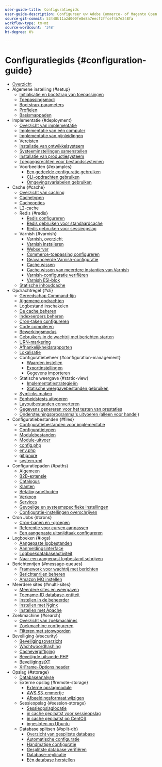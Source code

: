 ```yaml
---
user-guide-title: Configuratiegids
user-guide-description: Configureer uw Adobe Commerce- of Magento Open Source-toepassingsfuncties en -services.
source-git-commit: 53448b11a2d000fe8e8a7eecf2ffcef4b7e248fa
workflow-type: tm+mt
source-wordcount: '348'
ht-degree: 0%

---
```



# Configuratiegids {#configuration-guide}

- [Overzicht](overview.md)
- Algemene instelling {#setup}
   - [Initialisatie en bootstrap van toepassingen](bootstrap/initialization.md)
   - [Toepassingsmodi](bootstrap/application-modes.md)
   - [Bootstrap-parameters](bootstrap/set-parameters.md)
   - [Profielen](bootstrap/mage-profiler.md)
   - [Basismappaden](bootstrap/mage-directory.md)
- Implementatie {#deployment}
   - [Overzicht van implementatie](deployment/overview.md)
   - [Implementatie van één computer](deployment/single-machine.md)
   - [Implementatie van pijpleidingen](deployment/technical-details.md)
   - [Vereisten](deployment/prerequisites.md)
   - [Installatie van ontwikkelsysteem](deployment/development-system.md)
   - [Systeeminstellingen samenstellen](deployment/build-system.md)
   - [Installatie van productiesysteem](deployment/production-system.md)
   - [Toegangsrechten voor bestandssystemen](deployment/file-system-permissions.md)
   - Voorbeelden {#examples}
      - [Een gedeelde configuratie gebruiken](deployment/example-shared-configuration.md)
      - [CLI-opdrachten gebruiken](deployment/example-using-cli.md)
      - [Omgevingsvariabelen gebruiken](deployment/example-environment-variables.md)
- Cache {#cache}
   - [Overzicht van caching](cache/caching-overview.md)
   - [Cachetypen](cache/cache-types.md)
   - [Cacheopties](cache/cache-options.md)
   - [L2-cache](cache/level-two-cache.md)
   - Redis {#redis}
      - [Redis configureren](cache/config-redis.md)
      - [Redis gebruiken voor standaardcache](cache/redis-pg-cache.md)
      - [Redis gebruiken voor sessieopslag](cache/redis-session.md)
   - Varnish {#varnish}
      - [Varnish, overzicht](cache/config-varnish.md)
      - [Varnish installeren](cache/config-varnish-install.md)
      - [Webserver](cache/config-varnish-server.md)
      - [Commerce-toepassing configureren](cache/config-varnish-magento.md)
      - [Geavanceerde Varnish-configuratie](cache/config-varnish-advanced.md)
      - [Cache wissen](cache/use-varnish-cache.md)
      - [Cache wissen van meerdere instanties van Varnish](cache/use-multiple-varnish-cache.md)
      - [Varnish-configuratie verifiëren](cache/config-varnish-final.md)
      - [Varnish ESI-blok](cache/use-varnish-esi.md)
   - [Statische inhoudcache](cache/static-content-signing.md)
- Opdrachtregel {#cli}
   - [Gereedschap Command-lijn](cli/config-cli.md)
   - [Algemene opdrachten](cli/common-cli-commands.md)
   - [Logbestand inschakelen](cli/enable-logging.md)
   - [De cache beheren](cli/manage-cache.md)
   - [Indexeerders beheren](cli/manage-indexers.md)
   - [Cron-taken configureren](cli/configure-cron-jobs.md)
   - [Code compileren](cli/code-compiler.md)
   - [Bewerkingsmodus](cli/set-mode.md)
   - [Gebruikers in de wachtrij met berichten starten](cli/start-message-queues.md)
   - [URN-markering](cli/urn-highlighter.md)
   - [Afhankelijkheidsrapporten](cli/dependency-reports.md)
   - [Lokalisatie](cli/localization.md)
   - Configuratiebeheer {#configuration-management}
      - [Waarden instellen](cli/set-configuration-values.md)
      - [Exportinstellingen](cli/export-configuration.md)
      - [Gegevens importeren](cli/import-configuration.md)
   - Statische weergave {#static-view}
      - [Implementatiestrategieën](cli/static-view-file-strategy.md)
      - [Statische weergavebestanden gebruiken](cli/static-view-file-deployment.md)
   - [Symlinks maken](cli/create-symlinks.md)
   - [Eenheidstests uitvoeren](cli/unit-tests.md)
   - [Layoutbestanden converteren](cli/convert-layout-files.md)
   - [Gegevens genereren voor het testen van prestaties](cli/generate-data.md)
   - [Ondersteuningsprogramma&#39;s uitvoeren (alleen voor handel)](cli/run-support-utilities.md)
- Configuratiebestanden {#files}
   - [Configuratiebestanden voor implementatie](reference/deployment-files.md)
   - [Configuratietypen](reference/config-create-types.md)
   - [Modulebestanden](reference/module-files.md)
   - [Module-uitvoer](reference/disable-module-output.md)
   - [config.php](reference/config-reference-configphp.md)
   - [env.php](reference/config-reference-envphp.md)
   - [gitignore](reference/config-reference-gitignore.md)
   - [system.xml](reference/config-reference-systemxml.md)
- Configuratiepaden {#paths}
   - [Algemeen](reference/config-reference-general.md)
   - [B2B-extensie](reference/config-reference-b2b.md)
   - [Catalogus](reference/config-reference-catalog.md)
   - [Klanten](reference/config-reference-customers.md)
   - [Betalingsmethoden](reference/config-reference-payment.md)
   - [Verkoop](reference/config-reference-sales.md)
   - [Services](reference/config-reference-services.md)
   - [Gevoelige en systeemspecifieke instellingen](reference/config-reference-sens.md)
   - [Configuratie-instellingen overschrijven](reference/override-config-settings.md)
- Cron Jobs {#crons}
   - [Cron-banen en -groepen](cron/custom-cron.md)
   - [Referentie voor curven aanpassen](cron/custom-cron-reference.md)
   - [Een aangepaste uitsnijdtaak configureren](cron/custom-cron-tutorial.md)
- Logboeken {#logs}
   - [Aangepaste logbestanden](logs/custom-logging.md)
   - [Aanmeldingsinterface](logs/logger-interface.md)
   - [Logboekdatabaseactiviteit](logs/database-activity.md)
   - [Naar een aangepast logbestand schrijven](logs/custom-log-files.md)
- Berichtenrijen {#message-queues}
   - [Framework voor wachtrij met berichten](queues/message-queue-framework.md)
   - [Berichtenrijen beheren](queues/manage-message-queues.md)
   - [Amazon MQ instellen](queues/aws-mq.md)
- Meerdere sites {#multi-sites}
   - [Meerdere sites en weergaven](multi-sites/ms-overview.md)
   - [Toename-ID database-entiteit](multi-sites/change-increment-id.md)
   - [Instellen in de beheerder](multi-sites/ms-admin.md)
   - [Instellen met Nginx](multi-sites/ms-nginx.md)
   - [Instellen met Apache](multi-sites/ms-apache.md)
- Zoekmachine {#search}
   - [Overzicht van zoekmachines](search/overview-search.md)
   - [Zoekmachine configureren](search/configure-search-engine.md)
   - [Filteren met stopwoorden](search/search-stopwords.md)
- Beveiliging {#security}
   - [Beveiligingsoverzicht](security/overview.md)
   - [Wachtwoordhashing](security/password-hashing.md)
   - [Cachevergiftiging](security/cache-poisoning.md)
   - [Beveiligde uitsnede PHP](security/secure-cron-php.md)
   - [BeveiligingstXT](security/security-txt.md)
   - [X-Frame-Options header](security/xframe-options.md)
- Opslag {#storage}
   - [Databaseanalyse](storage/db-profiler.md)
   - Externe opslag {#remote-storage}
      - [Externe opslagmodule](remote-storage/remote-storage.md)
      - [AWS S3-emmertje](remote-storage/remote-storage-aws-s3.md)
      - [Afbeeldingsformaat wijzigen](remote-storage/remote-storage-image-resize.md)
   - Sessieopslag {#session-storage}
      - [Sessieopslaglocatie](storage/sessions.md)
      - [in cache geplaatst voor sessieopslag](storage/memcached.md)
      - [in cache geplaatst op CentOS](storage/memcache-centos.md)
      - [ingesloten op Ubuntu](storage/memcache-ubuntu.md)
   - Database splitsen {#split-db}
      - [Overzicht van gesplitste database](storage/multi-master.md)
      - [Automatische configuratie](storage/multi-master-masterdb.md)
      - [Handmatige configuratie](storage/multi-master-manual.md)
      - [Gesplitste database verifiëren](storage/multi-master-verify.md)
      - [Database-replicatie](storage/multi-master-replication.md)
      - [Eén database herstellen](storage/revert-split-database.md)
